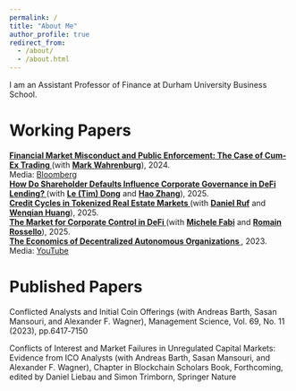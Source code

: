 ```yaml
---
permalink: /
title: "About Me"
author_profile: true
redirect_from: 
  - /about/
  - /about.html
---
```


I am an Assistant Professor of Finance at Durham University Business School. 


Working Papers
======
<strong style="color: var(--global-link-color); text-decoration: underline;">
  Financial Market Misconduct and Public Enforcement: The Case of Cum-Ex Trading
</strong>
(with <a href="https://www.old.wiwi.uni-frankfurt.de/abteilungen/finance/lehrstuhl/prof-dr-mark-wahrenburg/team/prof-dr-wahrenburg.html"><strong>Mark Wahrenburg</strong></a>), 2024.  
<br>
Media: <a href="https://www.bloomberg.com/news/articles/2023-05-05/finland-s-missing-millions-show-traders-are-still-exploiting-tax?embedded-checkout=true">Bloomberg</a>

<br>

<strong style="color: var(--global-link-color); text-decoration: underline;">
  How Do Shareholder Defaults Influence Corporate Governance in DeFi Lending?
</strong>  
(with <a href="https://www.timcrypto.com/"><strong>Le (Tim) Dong</strong></a> and <a href="https://scholar.google.com/citations?user=7yWh0ucAAAAJ&hl=de"><strong>Hao Zhang</strong></a>), 2025.

<br>

<strong style="color: var(--global-link-color); text-decoration: underline;">
  Credit Cycles in Tokenized Real Estate Markets
</strong>  
(with <a href="https://sites.google.com/view/daniel-ruf"><strong>Daniel Ruf</strong></a> and <a href="https://scholar.google.com/citations?user=LsaCmFgAAAAJ&hl=en"><strong>Wenqian Huang</strong></a>), 2025.

<br>

<strong style="color: var(--global-link-color); text-decoration: underline;">
  The Market for Corporate Control in DeFi
</strong>  
(with <a href="https://michelefabi.com/"><strong>Michele Fabi</strong></a> and <a href="https://scholar.google.com/citations?user=Mnhti80AAAAJ&hl=fr"><strong>Romain Rossello</strong></a>), 2025.

<br>

<strong style="color: var(--global-link-color); text-decoration: underline;">
  The Economics of Decentralized Autonomous Organizations
</strong>, 2023.  
<br>
Media: <a href="https://www.youtube.com/watch?v=QZyDRweEl1w">YouTube</a>


Published Papers
======
Conflicted Analysts and Initial Coin Offerings (with Andreas Barth, Sasan Mansouri, and Alexander F. Wagner), Management Science, Vol. 69, No. 11 (2023), pp.6417‑7150

Conflicts of Interest and Market Failures in Unregulated Capital Markets: Evidence from ICO Analysts (with Andreas Barth, Sasan Mansouri, and Alexander F. Wagner), Chapter in Blockchain Scholars Book, Forthcoming, edited by Daniel Liebau and Simon Trimborn, Springer Nature


